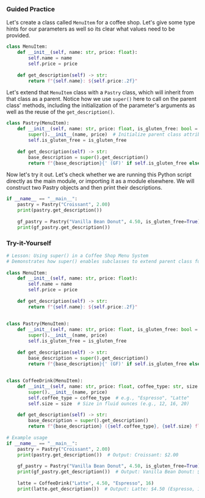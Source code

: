 
### Guided Practice

Let's create a class called `MenuItem` for a coffee shop. Let's give some type hints for our parameters as well so its clear what values need to be provided. 

```python
class MenuItem:  
    def __init__(self, name: str, price: float):  
        self.name = name  
        self.price = price  
  
    def get_description(self) -> str:  
        return f"{self.name}: ${self.price:.2f}"  
```

Let's extend that `MenuItem` class with a `Pastry` class, which will inherit from that class as a parent. Notice how we use `super()` here to call on the parent class' methods, including the initialization of the parameter's arguments as well as the reuse of the `get_description()`. 

```python
class Pastry(MenuItem):  
    def __init__(self, name: str, price: float, is_gluten_free: bool = False):  
        super().__init__(name, price)  # Initialize parent class attributes 
        self.is_gluten_free = is_gluten_free  
  
    def get_description(self) -> str:  
        base_description = super().get_description()  
        return f"{base_description}{' (GF)' if self.is_gluten_free else ''}"  
```

Now let's try it out. Let's check whether we are running this Python script directly as the main module, or importing it as a module elsewhere. We will construct two Pastry objects and then print their descriptions. 

```python
if __name__ == "__main__":  
    pastry = Pastry("Croissant", 2.00)  
    print(pastry.get_description())   
  
    gf_pastry = Pastry("Vanilla Bean Donut", 4.50, is_gluten_free=True)  
    print(gf_pastry.get_description())    
```

### Try-it-Yourself

```python
# Lesson: Using super() in a Coffee Shop Menu System  
# Demonstrates how super() enables subclasses to extend parent class functionality.  
  
class MenuItem:  
    def __init__(self, name: str, price: float):  
        self.name = name  
        self.price = price  
  
    def get_description(self) -> str:  
        return f"{self.name}: ${self.price:.2f}"  
  
  
class Pastry(MenuItem):  
    def __init__(self, name: str, price: float, is_gluten_free: bool = False):  
        super().__init__(name, price)  
        self.is_gluten_free = is_gluten_free  
  
    def get_description(self) -> str:  
        base_description = super().get_description()  
        return f"{base_description}{' (GF)' if self.is_gluten_free else ''}"  
  
  
class CoffeeDrink(MenuItem):  
    def __init__(self, name: str, price: float, coffee_type: str, size: int):  
        super().__init__(name, price)  
        self.coffee_type = coffee_type  # e.g., "Espresso", "Latte"  
        self.size = size  # Size in fluid ounces (e.g., 12, 16, 20)  
  
    def get_description(self) -> str:  
        base_description = super().get_description()  
        return f"{base_description} ({self.coffee_type}, {self.size} fl oz)"  
  
# Example usage  
if __name__ == "__main__":  
    pastry = Pastry("Croissant", 2.00)  
    print(pastry.get_description())  # Output: Croissant: $2.00  
  
    gf_pastry = Pastry("Vanilla Bean Donut", 4.50, is_gluten_free=True)  
    print(gf_pastry.get_description())  # Output: Vanilla Bean Donut: $4.50 (GF)  
  
    latte = CoffeeDrink("Latte", 4.50, "Espresso", 16)  
    print(latte.get_description())  # Output: Latte: $4.50 (Espresso, 16 fl oz)
```